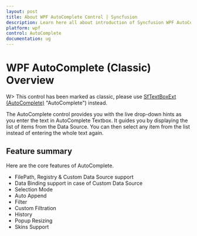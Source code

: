 ```yaml
---
layout: post
title: About WPF AutoComplete Control | Syncfusion
description: Learn here all about introduction of Syncfusion WPF AutoComplete (Classic) control, its elements and more details.
platform: wpf
control: AutoComplete
documentation: ug
---
```


# WPF AutoComplete (Classic) Overview

W> This control has been marked as classic, please use [SfTextBoxExt (AutoComplete)](/wpf/SfTextBoxExt/Overview) "AutoComplete") instead.

The AutoComplete control provides you with the live drop-down hints as you enter the text in AutoComplete Textbox. It guides you by displaying the list of items from the Data Source. You can then select any item from the list instead of entering the whole text again.

## Feature summary 

Here are the core features of AutoComplete.

* FilePath, Registry & Custom Data Source support
* Data Binding support in case of Custom Data Source 
* Selection Mode
* Auto Append 
* Filter
* Custom Filtration 
* History
* Popup Resizing 
* Skins Support



